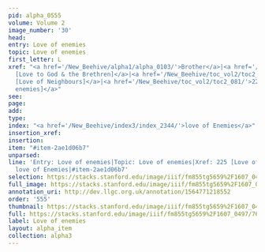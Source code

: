 ```yaml
---
pid: alpha_0555
volume: Volume 2
image_number: '30'
head: 
entry: Love of enemies
topic: Love of enemies
first_letter: L
xref: "<a href='/New_Beehive/alpha1/alpha_0103/'>Brother</a>|<a href='/New_Beehive/toc_vol2/toc2_255/'>1309
  [Love to God & the Brethren]</a>|<a href='/New_Beehive/toc_vol2/toc2_209/'>1079
  [Love of Neighbours]</a>|<a href='/New_Beehive/toc_vol2/toc2_081/'>225 [Love of
  enemies]</a>"
see: 
page: 
add: 
type: 
index: "<a href='/New_Beehive/index3/index_2344/'>love of Enemies</a>"
insertion_xref: 
insertion: 
item: "#item-2ae1d06b7"
unparsed: 
line: 'Entry: Love of enemies|Topic: Love of enemies|Xref: 225 [Love of enemies]|Index:
  love of Enemies|#item-2ae1d06b7'
selection: https://stacks.stanford.edu/image/iiif/fm855tg5659%2F1607_0497/767,581,3006,558/full/0/default.jpg
full_image: https://stacks.stanford.edu/image/iiif/fm855tg5659%2F1607_0497/full/full/0/default.jpg
annotation_uri: http://dev.llgc.org.uk/annotation/1564771218552
order: '555'
thumbnail: https://stacks.stanford.edu/image/iiif/fm855tg5659%2F1607_0497/767,581,600,180/250,/0/default.jpg
full: https://stacks.stanford.edu/image/iiif/fm855tg5659%2F1607_0497/767,581,3006,558/full/0/default.jpg
label: Love of enemies
layout: alpha_item
collection: alpha3
---
```


